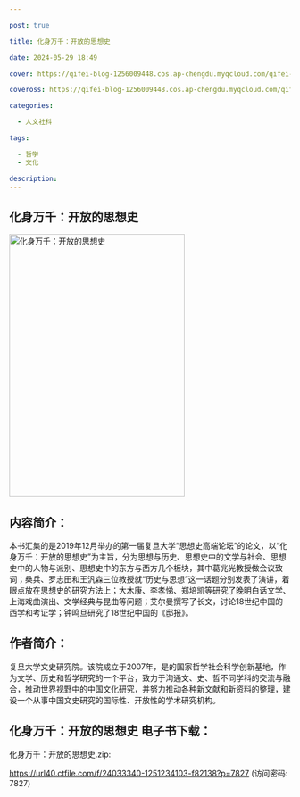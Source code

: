 ```yaml
---

post: true

title: 化身万千：开放的思想史

date: 2024-05-29 18:49

cover: https://qifei-blog-1256009448.cos.ap-chengdu.myqcloud.com/qifei-blog/652549acc458853aefb4bbfd.jpg

coveross: https://qifei-blog-1256009448.cos.ap-chengdu.myqcloud.com/qifei-blog/652549acc458853aefb4bbfd.jpg

categories:

  - 人文社科

tags:

  - 哲学
  - 文化

description:
---
```


## 化身万千：开放的思想史
<img alt="化身万千：开放的思想史 " class="aligncenter loaded" data-was-processed="true" decoding="async" fetchpriority="high" height="471" src="https://qifei-blog-1256009448.cos.ap-chengdu.myqcloud.com/qifei-blog/652549acc458853aefb4bbfd.jpg " style="cursor: zoom-in;" width="314"/>

## 内容简介：

本书汇集的是2019年12月举办的第一届复旦大学“思想史高端论坛”的论文，以“化身万千：开放的思想史”为主旨，分为思想与历史、思想史中的文学与社会、思想史中的人物与派别、思想史中的东方与西方几个板块，其中葛兆光教授做会议致词；桑兵、罗志田和王汎森三位教授就“历史与思想”这一话题分别发表了演讲，着眼点放在思想史的研究方法上；大木康、李孝悌、郑培凯等研究了晚明白话文学、上海戏曲演出、文学经典与昆曲等问题；艾尔曼撰写了长文，讨论18世纪中国的西学和考证学；钟鸣旦研究了18世纪中国的《邸报》。

## 作者简介：

复旦大学文史研究院。该院成立于2007年，是的国家哲学社会科学创新基地，作为文学、历史和哲学研究的一个平台，致力于沟通文、史、哲不同学科的交流与融合，推动世界视野中的中国文化研究，并努力推动各种新文献和新资料的整理，建设一个从事中国文史研究的国际性、开放性的学术研究机构。

## 化身万千：开放的思想史 电子书下载：

化身万千：开放的思想史.zip: 

https://url40.ctfile.com/f/24033340-1251234103-f82138?p=7827 (访问密码: 7827)
